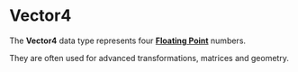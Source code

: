 # Vector4

The **Vector4** data type represents four [**Floating Point**](float.md) numbers.

They are often used for advanced transformations, matrices and geometry.

